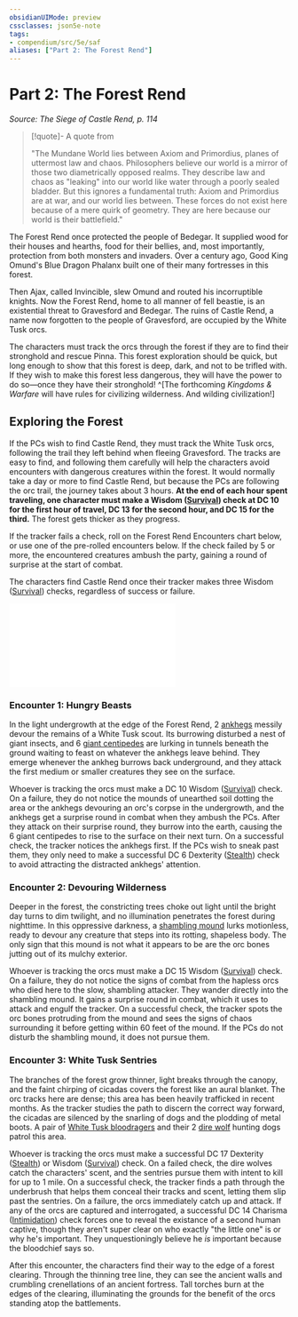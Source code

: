 ```yaml
---
obsidianUIMode: preview
cssclasses: json5e-note
tags:
- compendium/src/5e/saf
aliases: ["Part 2: The Forest Rend"]
---
```

# Part 2: The Forest Rend
*Source: The Siege of Castle Rend, p. 114* 

> [!quote]- A quote from   
> 
> "The Mundane World lies between Axiom and Primordius, planes of uttermost law and chaos. Philosophers believe our world is a mirror of those two diametrically opposed realms. They describe law and chaos as "leaking" into our world like water through a poorly sealed bladder. But this ignores a fundamental truth: Axiom and Primordius are at war, and our world lies between. These forces do not exist here because of a mere quirk of geometry. They are here because our world is their battlefield."

The Forest Rend once protected the people of Bedegar. It supplied wood for their houses and hearths, food for their bellies, and, most importantly, protection from both monsters and invaders. Over a century ago, Good King Omund's Blue Dragon Phalanx built one of their many fortresses in this forest.

Then Ajax, called Invincible, slew Omund and routed his incorruptible knights. Now the Forest Rend, home to all manner of fell beastie, is an existential threat to Gravesford and Bedegar. The ruins of Castle Rend, a name now forgotten to the people of Gravesford, are occupied by the White Tusk orcs.

The characters must track the orcs through the forest if they are to find their stronghold and rescue Pinna. This forest exploration should be quick, but long enough to show that this forest is deep, dark, and not to be trifled with. If they wish to make this forest less dangerous, they will have the power to do so—once they have their stronghold! ^[The forthcoming *Kingdoms & Warfare* will have rules for civilizing wilderness. And wilding civilization!]

## Exploring the Forest

If the PCs wish to find Castle Rend, they must track the White Tusk orcs, following the trail they left behind when fleeing Gravesford. The tracks are easy to find, and following them carefully will help the characters avoid encounters with dangerous creatures within the forest. It would normally take a day or more to find Castle Rend, but because the PCs are following the orc trail, the journey takes about 3 hours. **At the end of each hour spent traveling, one character must make a Wisdom ([Survival](/compendium/rules/skills.md#Survival)) check at DC 10 for the first hour of travel, DC 13 for the second hour, and DC 15 for the third.** The forest gets thicker as they progress.

If the tracker fails a check, roll on the Forest Rend Encounters chart below, or use one of the pre-rolled encounters below. If the check failed by 5 or more, the encountered creatures ambush the party, gaining a round of surprise at the start of combat.

The characters find Castle Rend once their tracker makes three Wisdom ([Survival](/compendium/rules/skills.md#Survival)) checks, regardless of success or failure.

![Forest Rend Encounters](compendium/tables/forest-rend-encounters-saf.md)

### Encounter 1: Hungry Beasts

In the light undergrowth at the edge of the Forest Rend, 2 [ankhegs](compendium/bestiary/monstrosity/ankheg.md) messily devour the remains of a White Tusk scout. Its burrowing disturbed a nest of giant insects, and 6 [giant centipedes](compendium/bestiary/beast/giant-centipede.md) are lurking in tunnels beneath the ground waiting to feast on whatever the ankhegs leave behind. They emerge whenever the ankheg burrows back underground, and they attack the first medium or smaller creatures they see on the surface.

Whoever is tracking the orcs must make a DC 10 Wisdom ([Survival](/compendium/rules/skills.md#Survival)) check. On a failure, they do not notice the mounds of unearthed soil dotting the area or the ankhegs devouring an orc's corpse in the undergrowth, and the ankhegs get a surprise round in combat when they ambush the PCs. After they attack on their surprise round, they burrow into the earth, causing the 6 giant centipedes to rise to the surface on their next turn. On a successful check, the tracker notices the ankhegs first. If the PCs wish to sneak past them, they only need to make a successful DC 6 Dexterity ([Stealth](/compendium/rules/skills.md#Stealth)) check to avoid attracting the distracted ankhegs' attention.

### Encounter 2: Devouring Wilderness

Deeper in the forest, the constricting trees choke out light until the bright day turns to dim twilight, and no illumination penetrates the forest during nighttime. In this oppressive darkness, a [shambling mound](compendium/bestiary/plant/shambling-mound.md) lurks motionless, ready to devour any creature that steps into its rotting, shapeless body. The only sign that this mound is not what it appears to be are the orc bones jutting out of its mulchy exterior.

Whoever is tracking the orcs must make a DC 15 Wisdom ([Survival](/compendium/rules/skills.md#Survival)) check. On a failure, they do not notice the signs of combat from the hapless orcs who died here to the slow, shambling attacker. They wander directly into the shambling mound. It gains a surprise round in combat, which it uses to attack and engulf the tracker. On a successful check, the tracker spots the orc bones protruding from the mound and sees the signs of chaos surrounding it before getting within 60 feet of the mound. If the PCs do not disturb the shambling mound, it does not pursue them.

### Encounter 3: White Tusk Sentries

The branches of the forest grow thinner, light breaks through the canopy, and the faint chirping of cicadas covers the forest like an aural blanket. The orc tracks here are dense; this area has been heavily trafficked in recent months. As the tracker studies the path to discern the correct way forward, the cicadas are silenced by the snarling of dogs and the plodding of metal boots. A pair of [White Tusk bloodragers](compendium/bestiary/humanoid/white-tusk-bloodrager-saf.md) and their 2 [dire wolf](compendium/bestiary/beast/dire-wolf.md) hunting dogs patrol this area.

Whoever is tracking the orcs must make a successful DC 17 Dexterity ([Stealth](/compendium/rules/skills.md#Stealth)) or Wisdom ([Survival](/compendium/rules/skills.md#Survival)) check. On a failed check, the dire wolves catch the characters' scent, and the sentries pursue them with intent to kill for up to 1 mile. On a successful check, the tracker finds a path through the underbrush that helps them conceal their tracks and scent, letting them slip past the sentries. On a failure, the orcs immediately catch up and attack. If any of the orcs are captured and interrogated, a successful DC 14 Charisma ([Intimidation](/compendium/rules/skills.md#Intimidation)) check forces one to reveal the existance of a second human captive, though they aren't super clear on who exactly "the little one" is or why he's important. They unquestioningly believe he *is* important because the bloodchief says so.

After this encounter, the characters find their way to the edge of a forest clearing. Through the thinning tree line, they can see the ancient walls and crumbling crenellations of an ancient fortress. Tall torches burn at the edges of the clearing, illuminating the grounds for the benefit of the orcs standing atop the battlements.